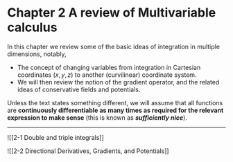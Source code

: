 # Chapter 2 A review of Multivariable calculus

In this chapter we review some of the basic ideas of integration in multiple dimensions, notably,

- The concept of changing variables from integration in Cartesian coordinates $(x,y,z)$ to another (curvilinear) coordinate system.
- We will then review the notion of the gradient operator, and the related ideas of conservative fields and potentials.

Unless the text states something different, we will assume that all functions are **continuously differentiable as many times as required for the relevant expression to make sense** (this is known as ***sufficiently nice***).

---

![[2-1 Double and triple integrals]]

![[2-2 Directional Derivatives, Gradients, and Potentials]]
